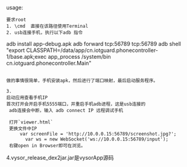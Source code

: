 usage:
```
要求root
1. \cmd  直接在该路径使用Terminal
2. usb连接手机，执行以下adb 指令
```
adb install app-debug.apk
adb forward tcp:56789 tcp:56789
adb shell "export CLASSPATH=/data/app/cn.iotguard.phonecontroller-1/base.apk;exec app_process /system/bin cn.iotguard.phonecontroller.Main"
```

做的事情很简单，手机安装apk，然后进行了端口映射，最后启动服务程序。

3.
启动应用查看手机IP
首次打开会开启手机5555端口，并重启手机adb进程，这是usb连接的
 adb连接会中断，输入 adb connect IP 远程调试手机

 打开`viewer.html`
 更换文件中IP
     var screenFile = 'http://10.0.0.15:56789/screenshot.jpg?';
       var ws = new WebSocket('ws://10.0.0.15:56789/input');
 右键open in Browser即可在浏览。
```
4.vysor_release_dex2jar.jar是vysorApp源码

